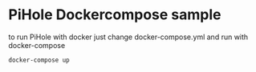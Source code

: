 # PiHole Dockercompose sample
to run PiHole with docker just change docker-compose.yml and run with docker-compose

```bash
docker-compose up
```
